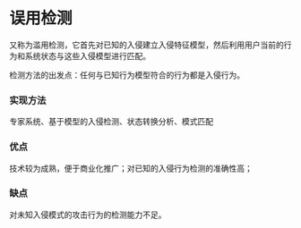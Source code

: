 # 误用检测

又称为滥用检测，它首先对已知的入侵建立入侵特征模型，然后利用用户当前的行为和系统状态与这些入侵模型进行匹配。

检测方法的出发点：任何与已知行为模型符合的行为都是入侵行为。

### 实现方法

专家系统、基于模型的入侵检测、状态转换分析、模式匹配

### 优点

技术较为成熟，便于商业化推广；对已知的入侵行为检测的准确性高；

### 缺点

对未知入侵模式的攻击行为的检测能力不足。

